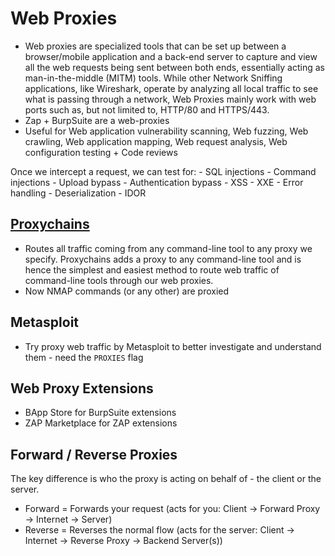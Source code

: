 # Web Proxies
- Web proxies are specialized tools that can be set up between a browser/mobile application and a back-end server to capture and view all the web requests being sent between both ends, essentially acting as man-in-the-middle (MITM) tools. While other Network Sniffing applications, like Wireshark, operate by analyzing all local traffic to see what is passing through a network, Web Proxies mainly work with web ports such as, but not limited to, HTTP/80 and HTTPS/443.
- Zap + BurpSuite are a web-proxies
- Useful for Web application vulnerability scanning, Web fuzzing, Web crawling, Web application mapping, Web request analysis, Web configuration testing + Code reviews

Once we intercept a request, we can test for:
    - SQL injections
    - Command injections
    - Upload bypass
    - Authentication bypass
    - XSS
    - XXE
    - Error handling
    - Deserialization
    - IDOR

## [Proxychains](https://github.com/haad/proxychains)
- Routes all traffic coming from any command-line tool to any proxy we specify. Proxychains adds a proxy to any command-line tool and is hence the simplest and easiest method to route web traffic of command-line tools through our web proxies.
- Now NMAP commands (or any other) are proxied

## Metasploit
- Try proxy web traffic by Metasploit to better investigate and understand them - need the `PROXIES` flag

## Web Proxy Extensions
- BApp Store for BurpSuite extensions
- ZAP Marketplace for ZAP extensions

## Forward / Reverse Proxies
The key difference is who the proxy is acting on behalf of - the client or the server.
- Forward = Forwards your request (acts for you: Client → Forward Proxy → Internet → Server)
- Reverse = Reverses the normal flow (acts for the server: Client → Internet → Reverse Proxy → Backend Server(s))
